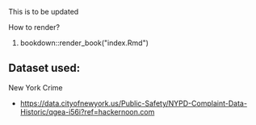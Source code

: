 This is to be updated



How to render?

1. bookdown::render_book("index.Rmd")


## Dataset used:
New York Crime
* https://data.cityofnewyork.us/Public-Safety/NYPD-Complaint-Data-Historic/qgea-i56i?ref=hackernoon.com

